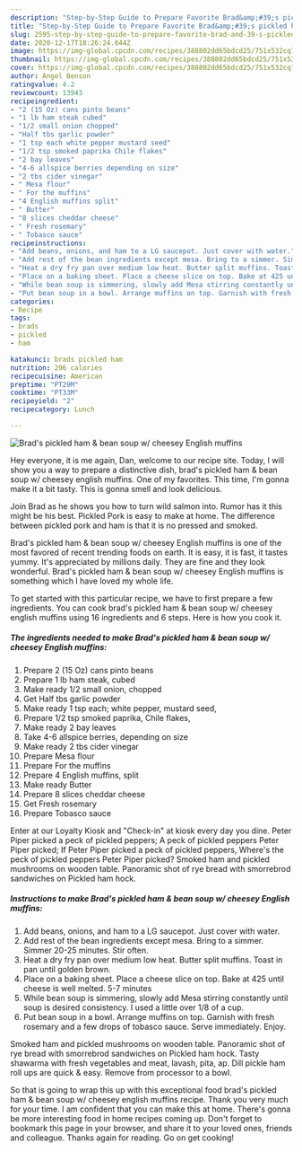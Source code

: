 ```yaml
---
description: "Step-by-Step Guide to Prepare Favorite Brad&amp;#39;s pickled ham &amp;amp; bean soup w/ cheesey English muffins"
title: "Step-by-Step Guide to Prepare Favorite Brad&amp;#39;s pickled ham &amp;amp; bean soup w/ cheesey English muffins"
slug: 2595-step-by-step-guide-to-prepare-favorite-brad-and-39-s-pickled-ham-and-amp-bean-soup-w-cheesey-english-muffins
date: 2020-12-17T18:26:24.644Z
image: https://img-global.cpcdn.com/recipes/388802dd65bdcd25/751x532cq70/brads-pickled-ham-bean-soup-w-cheesey-english-muffins-recipe-main-photo.jpg
thumbnail: https://img-global.cpcdn.com/recipes/388802dd65bdcd25/751x532cq70/brads-pickled-ham-bean-soup-w-cheesey-english-muffins-recipe-main-photo.jpg
cover: https://img-global.cpcdn.com/recipes/388802dd65bdcd25/751x532cq70/brads-pickled-ham-bean-soup-w-cheesey-english-muffins-recipe-main-photo.jpg
author: Angel Benson
ratingvalue: 4.2
reviewcount: 13943
recipeingredient:
- "2 (15 Oz) cans pinto beans"
- "1 lb ham steak cubed"
- "1/2 small onion chopped"
- "Half tbs garlic powder"
- "1 tsp each white pepper mustard seed"
- "1/2 tsp smoked paprika Chile flakes"
- "2 bay leaves"
- "4-6 allspice berries depending on size"
- "2 tbs cider vinegar"
- " Mesa flour"
- " For the muffins"
- "4 English muffins split"
- " Butter"
- "8 slices cheddar cheese"
- " Fresh rosemary"
- " Tobasco sauce"
recipeinstructions:
- "Add beans, onions, and ham to a LG saucepot. Just cover with water."
- "Add rest of the bean ingredients except mesa. Bring to a simmer. Simmer 20-25 minutes. Stir often."
- "Heat a dry fry pan over medium low heat. Butter split muffins. Toast in pan until golden brown."
- "Place on a baking sheet. Place a cheese slice on top. Bake at 425 until cheese is well melted. 5-7 minutes"
- "While bean soup is simmering, slowly add Mesa stirring constantly until soup is desired consistency. I used a little over 1/8 of a cup."
- "Put bean soup in a bowl. Arrange muffins on top. Garnish with fresh rosemary and a few drops of tobasco sauce. Serve immediately. Enjoy."
categories:
- Recipe
tags:
- brads
- pickled
- ham

katakunci: brads pickled ham 
nutrition: 296 calories
recipecuisine: American
preptime: "PT29M"
cooktime: "PT33M"
recipeyield: "2"
recipecategory: Lunch

---
```



![Brad&#39;s pickled ham &amp; bean soup w/ cheesey English muffins](https://img-global.cpcdn.com/recipes/388802dd65bdcd25/751x532cq70/brads-pickled-ham-bean-soup-w-cheesey-english-muffins-recipe-main-photo.jpg)

Hey everyone, it is me again, Dan, welcome to our recipe site. Today, I will show you a way to prepare a distinctive dish, brad&#39;s pickled ham &amp; bean soup w/ cheesey english muffins. One of my favorites. This time, I'm gonna make it a bit tasty. This is gonna smell and look delicious.

Join Brad as he shows you how to turn wild salmon into. Rumor has it this might be his best. Pickled Pork is easy to make at home. The difference between pickled pork and ham is that it is no pressed and smoked.

Brad&#39;s pickled ham &amp; bean soup w/ cheesey English muffins is one of the most favored of recent trending foods on earth. It is easy, it is fast, it tastes yummy. It's appreciated by millions daily. They are fine and they look wonderful. Brad&#39;s pickled ham &amp; bean soup w/ cheesey English muffins is something which I have loved my whole life.


To get started with this particular recipe, we have to first prepare a few ingredients. You can cook brad&#39;s pickled ham &amp; bean soup w/ cheesey english muffins using 16 ingredients and 6 steps. Here is how you cook it.

<!--inarticleads1-->

##### The ingredients needed to make Brad&#39;s pickled ham &amp; bean soup w/ cheesey English muffins:

1. Prepare 2 (15 Oz) cans pinto beans
1. Prepare 1 lb ham steak, cubed
1. Make ready 1/2 small onion, chopped
1. Get Half tbs garlic powder
1. Make ready 1 tsp each; white pepper, mustard seed,
1. Prepare 1/2 tsp smoked paprika, Chile flakes,
1. Make ready 2 bay leaves
1. Take 4-6 allspice berries, depending on size
1. Make ready 2 tbs cider vinegar
1. Prepare  Mesa flour
1. Prepare  For the muffins
1. Prepare 4 English muffins, split
1. Make ready  Butter
1. Prepare 8 slices cheddar cheese
1. Get  Fresh rosemary
1. Prepare  Tobasco sauce


Enter at our Loyalty Kiosk and &#34;Check-in&#34; at kiosk every day you dine. Peter Piper picked a peck of pickled peppers; A peck of pickled peppers Peter Piper picked; If Peter Piper picked a peck of pickled peppers, Where&#39;s the peck of pickled peppers Peter Piper picked? Smoked ham and pickled mushrooms on wooden table. Panoramic shot of rye bread with smorrebrod sandwiches on Pickled ham hock. 

<!--inarticleads2-->

##### Instructions to make Brad&#39;s pickled ham &amp; bean soup w/ cheesey English muffins:

1. Add beans, onions, and ham to a LG saucepot. Just cover with water.
1. Add rest of the bean ingredients except mesa. Bring to a simmer. Simmer 20-25 minutes. Stir often.
1. Heat a dry fry pan over medium low heat. Butter split muffins. Toast in pan until golden brown.
1. Place on a baking sheet. Place a cheese slice on top. Bake at 425 until cheese is well melted. 5-7 minutes
1. While bean soup is simmering, slowly add Mesa stirring constantly until soup is desired consistency. I used a little over 1/8 of a cup.
1. Put bean soup in a bowl. Arrange muffins on top. Garnish with fresh rosemary and a few drops of tobasco sauce. Serve immediately. Enjoy.


Smoked ham and pickled mushrooms on wooden table. Panoramic shot of rye bread with smorrebrod sandwiches on Pickled ham hock. Tasty shawarma with fresh vegetables and meat, lavash, pita, ap. Dill pickle ham roll ups are quick &amp; easy. Remove from processor to a bowl. 

So that is going to wrap this up with this exceptional food brad&#39;s pickled ham &amp; bean soup w/ cheesey english muffins recipe. Thank you very much for your time. I am confident that you can make this at home. There's gonna be more interesting food in home recipes coming up. Don't forget to bookmark this page in your browser, and share it to your loved ones, friends and colleague. Thanks again for reading. Go on get cooking!
